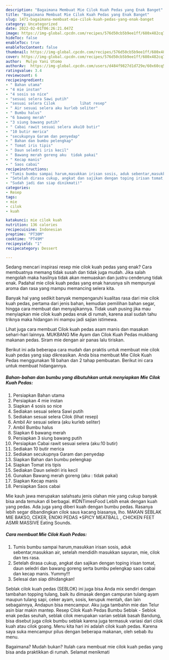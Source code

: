```yaml
---
description: "Bagaimana Membuat Mie Cilok Kuah Pedas yang Enak Banget"
title: "Bagaimana Membuat Mie Cilok Kuah Pedas yang Enak Banget"
slug: 1471-bagaimana-membuat-mie-cilok-kuah-pedas-yang-enak-banget
category: Uncategorized
date: 2022-02-01T06:26:21.047Z
image: https://img-global.cpcdn.com/recipes/576d50cb5b9ee1ff/680x482cq70/mie-cilok-kuah-pedas-foto-resep-utama.jpg
hideToc: false
enableToc: true
enableTocContent: false
thumbnail: https://img-global.cpcdn.com/recipes/576d50cb5b9ee1ff/680x482cq70/mie-cilok-kuah-pedas-foto-resep-utama.jpg
cover: https://img-global.cpcdn.com/recipes/576d50cb5b9ee1ff/680x482cq70/mie-cilok-kuah-pedas-foto-resep-utama.jpg
author:  Mulyo Yani Utomo
authorAv:  https://img-global.cpcdn.com/users/d484f9827d1d729e/60x60cq50/avatar.jpg
ratingvalue: 3.4
reviewcount: 6
recipeingredient:
- " Bahan utama"
- "4 mie instan"
- "4 sosis so nice"
- "sesuai selera Sawi putih"
- "sesuai selera Cilok           lihat resep"
- " Air sesuai selera aku kurleb seliter"
- " Bumbu halus"
- "6 bawang merah"
- "3 siung bawang putih"
- " Cabai rawit sesuai selera aku10 butir"
- "10 butir merica"
- "secukupnya Garam dan penyedap"
- " Bahan dan bumbu pelengkap"
- " Tomat iris tipis"
- " Daun seledri iris kecil"
- " Bawang merah goreng aku  tidak pakai"
- " Kecap manis"
- " Saos cabai"
recipeinstructions:
- "Tumis bumbu sampai harum,masukkan irisan sosis, aduk sebentar,masukkan air, setelah mendidih masukkan sayuran, mie, cilok dan tes rasa."
- "Setelah dirasa cukup, angkat dan sajikan dengan toping irisan tomat, daun seledri dan bawang goreng serta bumbu pelengkap saos cabai dan kecap manis. Yummy!!!"
- "Sudah jadi dan siap dinikmati!"
categories:
- Resep
tags:
- mie
- cilok
- kuah

katakunci: mie cilok kuah 
nutrition: 136 calories
recipecuisine: Indonesian
preptime: "PT30M"
cooktime: "PT49M"
recipeyield: "1"
recipecategory: Dessert

---
```



Sedang mencari inspirasi resep mie cilok kuah pedas yang enak? Cara membuatnya memang tidak susah dan tidak juga mudah. Jika salah mengolah maka hasilnya tidak akan memuaskan dan justru cenderung tidak enak. Padahal mie cilok kuah pedas yang enak harusnya sih mempunyai aroma dan rasa yang mampu memancing selera kita.


Banyak hal yang sedikit banyak mempengaruhi kualitas rasa dari mie cilok kuah pedas, pertama dari jenis bahan, kemudian pemilihan bahan segar, hingga cara membuat dan menyajikannya. Tidak usah pusing jika mau menyiapkan mie cilok kuah pedas enak di rumah, karena asal sudah tahu triknya maka hidangan ini mampu jadi sajian istimewa.

Lihat juga cara membuat Cilok kuah pedas asam manis dan masakan sehari-hari lainnya. MUKBANG Mie Ayam dan Cilok Kuah Pedas mukbang makanan pedas. Siram mie dengan air panas lalu tiriskan.


Berikut ini ada beberapa cara mudah dan praktis untuk membuat mie cilok kuah pedas yang siap dikreasikan. Anda bisa membuat Mie Cilok Kuah Pedas menggunakan 18 bahan dan 2 tahap pembuatan. Berikut ini cara untuk membuat hidangannya.

<!--inarticleads1-->

##### Bahan-bahan dan bumbu yang dibutuhkan untuk menyiapkan Mie Cilok Kuah Pedas:

1. Persiapkan  Bahan utama
1. Persiapkan 4 mie instan
1. Siapkan 4 sosis so nice
1. Sediakan sesuai selera Sawi putih
1. Sediakan sesuai selera Cilok           (lihat resep)
1. Ambil  Air sesuai selera (aku kurleb seliter)
1. Ambil  Bumbu halus
1. Siapkan 6 bawang merah
1. Persiapkan 3 siung bawang putih
1. Persiapkan  Cabai rawit sesuai selera (aku:10 butir)
1. Sediakan 10 butir merica
1. Sediakan secukupnya Garam dan penyedap
1. Siapkan  Bahan dan bumbu pelengkap
1. Siapkan  Tomat iris tipis
1. Sediakan  Daun seledri iris kecil
1. Gunakan  Bawang merah goreng (aku : tidak pakai)
1. Siapkan  Kecap manis
1. Persiapkan  Saos cabai


Mie kauh jawa merupakan salahsatu jenis olahan mie yang cukup banyak bisa anda temukan di berbagai. #IDNTimesFood Lebih enak dengan kuah yang pedas. Ada juga yang diberi kuah dengan bumbu pedas. Rasanya lebih segar dibandingkan cilok saus kacang biasanya, lho. MAKAN SEBLAK MIE BAKSO, CEKER, ENOKI PEDAS *SPICY MEATBALL , CHICKEN FEET ASMR MASSIVE Eating Sounds. 

<!--inarticleads2-->

##### Cara membuat Mie Cilok Kuah Pedas:

1. Tumis bumbu sampai harum,masukkan irisan sosis, aduk sebentar,masukkan air, setelah mendidih masukkan sayuran, mie, cilok dan tes rasa.
1. Setelah dirasa cukup, angkat dan sajikan dengan toping irisan tomat, daun seledri dan bawang goreng serta bumbu pelengkap saos cabai dan kecap manis. Yummy!!!
1. Selesai dan siap dihidangkan!

Seblak cilok kuah pedas (SEBLOK) ini juga bisa Anda mix sendiri dengan tambahan topping tulang, baik itu dimasak dengan campuran tulang ayam maupun tulang sapi, ceker ayam, sosis, kerupuk mentah, dan lain sebagainnya, Andapun bisa mencampur. Aku juga tambahin mie dan Telur asin biar makin mantep. Resep Cilok Kuah Pedas Bumbu Seblak - Seblok enak pedas seuhah, seblak cilok merupakan varian seblak basah Bandung, bisa disebut juga cilok bumbu seblak karena juga termasuk variasi dari cilok kuah atau cilok goang. Menu kita hari ini adalah cilok kuah pedas. Karena saya suka mencampur pilus dengan beberapa makanan, oleh sebab itu menu. 

Bagaimana? Mudah bukan? Itulah cara membuat mie cilok kuah pedas yang bisa anda praktikkan di rumah. Selamat menikmati
